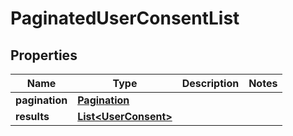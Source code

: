 

# PaginatedUserConsentList


## Properties

| Name | Type | Description | Notes |
|------------ | ------------- | ------------- | -------------|
|**pagination** | [**Pagination**](Pagination.md) |  |  |
|**results** | [**List&lt;UserConsent&gt;**](UserConsent.md) |  |  |



